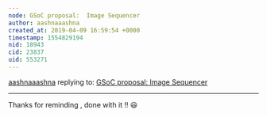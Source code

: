 ```yaml
---
node: GSoC proposal:  Image Sequencer
author: aashnaaashna
created_at: 2019-04-09 16:59:54 +0000
timestamp: 1554829194
nid: 18943
cid: 23837
uid: 553271
---
```




[aashnaaashna](../profile/aashnaaashna) replying to: [GSoC proposal:  Image Sequencer](../notes/aashnaaashna/04-03-2019/soc-proposal-image-sequencer)

----
Thanks for reminding , done with it !! 😃 